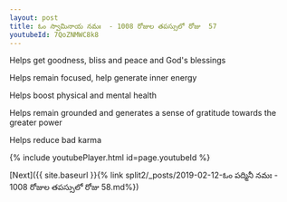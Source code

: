```yaml
---
layout: post
title: ఓం స్వామినాయ నమః  - 1008 రోజుల తపస్సులో రోజు  57
youtubeId: 7QoZNMWC8k8
---
```

 
 
Helps get goodness, bliss and peace and God's blessings
 
Helps remain focused, help generate inner energy 
 
Helps boost physical and mental health 
 
Helps remain grounded and generates a sense of gratitude towards the greater power 
 
Helps reduce bad karma
 
 
 
 


{% include youtubePlayer.html id=page.youtubeId %}
 
[Next]({{ site.baseurl }}{% link  split2/_posts/2019-02-12-ఓం పద్మినీ నమః  - 1008 రోజుల తపస్సులో రోజు  58.md%})
 

